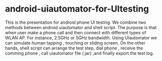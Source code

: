 # android-uiautomator-for-UItesting

This is the presentation for android phone UI testing. We combine two methods between  android uiautomator and shell script.
The purpose is that when user make a phone call and then connect with different types of WLAN AP. For instance, 2.5GHz or 5GHz bandwidth. Using UIautomator we can simulate human tapping , touching or sliding screen. On the other hands, shell script can arrange the test step, dial phone , receive the comming phone , call uiautomator file (.jar) ,and finally export the test log. 
